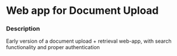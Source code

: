 # Web app for Document Upload

### Description
Early version of a document upload + retrieval web-app, with search functionality and proper authentication
